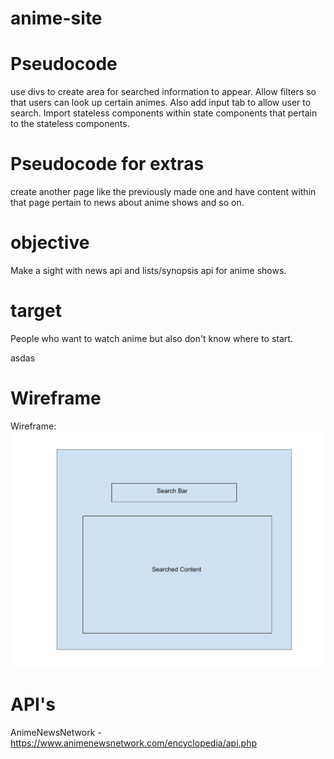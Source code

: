 # anime-site


# Pseudocode
use divs to create area for searched information to appear. Allow filters so that users can look up certain animes. Also add input tab to allow user to search. Import stateless components within state components that pertain to the stateless components. 

# Pseudocode for extras
create another page like the previously made one and have content within that page pertain to news about anime shows and so on.


# objective 
Make a sight with news api and lists/synopsis api for anime shows.

# target
People who want to watch anime but also don't know where to start.

asdas


# Wireframe
Wireframe: 
![](./wireframe/main.png)



# API's
AnimeNewsNetwork - https://www.animenewsnetwork.com/encyclopedia/api.php










